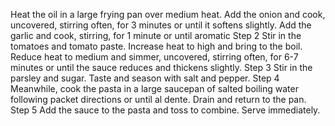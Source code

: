 Heat the oil in a large frying pan over medium heat. Add the onion and cook, uncovered, stirring often, for 3 minutes or until it softens slightly. Add the garlic and cook, stirring, for 1 minute or until aromatic
Step 2
Stir in the tomatoes and tomato paste. Increase heat to high and bring to the boil. Reduce heat to medium and simmer, uncovered, stirring often, for 6-7 minutes or until the sauce reduces and thickens slightly.
Step 3
Stir in the parsley and sugar. Taste and season with salt and pepper.
Step 4
Meanwhile, cook the pasta in a large saucepan of salted boiling water following packet directions or until al dente. Drain and return to the pan.
Step 5
Add the sauce to the pasta and toss to combine. Serve immediately.